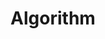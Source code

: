---
    title: Algorithm
    permalink: /categories/algorithm/
    layout: category
    author_profile: true
    taxamony: algorithm
---